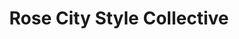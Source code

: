 ---
title: "Rose City Style Collective"
url: /portland/rose-city-style-collective/
shop: Friseur
---